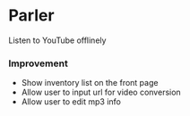 # Parler
Listen to YouTube offlinely

### Improvement
* Show inventory list on the front page
* Allow user to input url for video conversion
* Allow user to edit mp3 info
